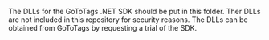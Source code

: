 The DLLs for the GoToTags .NET SDK should be put in this folder. Ther DLLs are not included in this repository for security reasons. The DLLs can be obtained from GoToTags by requesting a trial of the SDK.